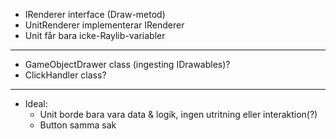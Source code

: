 - IRenderer interface (Draw-metod)
- UnitRenderer implementerar IRenderer
- Unit får bara icke-Raylib-variabler
---
- GameObjectDrawer class (ingesting IDrawables)?
- ClickHandler class?
---
- Ideal:
  - Unit borde bara vara data & logik, ingen utritning eller interaktion(?)
  - Button samma sak